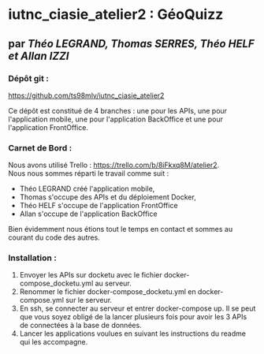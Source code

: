 # iutnc_ciasie_atelier2 : GéoQuizz
## par <i>Théo LEGRAND, Thomas SERRES, Théo HELF et Allan IZZI</i>

### Dépôt git :
<a href="https://github.com/ts98mlv/iutnc_ciasie_atelier2">https://github.com/ts98mlv/iutnc_ciasie_atelier2</a>

Ce dépôt est constitué de 4 branches : une pour les APIs, une pour l'application mobile, 
une pour l'application BackOffice et une pour l'application FrontOffice.

### Carnet de Bord :
Nous avons utilisé Trello : <a href="https://trello.com/b/8iFkxq8M/atelier2">https://trello.com/b/8iFkxq8M/atelier2</a>.
<br>  Nous nous sommes réparti le travail comme suit : 
<ul>
    <li>Théo LEGRAND créé l'application mobile,</li>
    <li>Thomas s'occupe des APIs et du déploiement Docker,</li>
    <li>Théo HELF s'occupe de l'application FrontOffice</li>
    <li>Allan s'occupe de l'application BackOffice</li>
</ul>

Bien évidemment nous étions tout le temps en contact et sommes au courant du code des autres.

### Installation : 
<ol>
    <li>
        Envoyer les APIs sur docketu avec le fichier docker-compose_docketu.yml au serveur.
    </li>
    <li>
        Renommer le fichier docker-compose_docketu.yml en docker-compose.yml sur le serveur.
    </li>
    <li>
        En ssh, se connecter au serveur et entrer docker-compose up. Il se peut que vous soyez obligé de la lancer plusieurs fois pour avoir les 3 APIs de connectées à la base de données.
    </li>
    <li>Lancer les applications voulues en suivant les instructions du readme qui les accompagne.</li>
</ol>